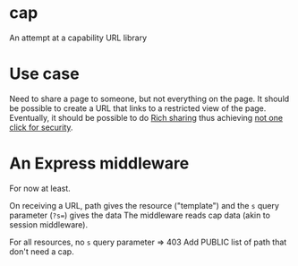 # cap

An attempt at a capability URL library

# Use case

Need to share a page to someone, but not everything on the page. It should be possible to create a URL that links to a restricted view of the page.
Eventually, it should be possible to do [Rich sharing](http://www.hpl.hp.com/techreports/2009/HPL-2009-169.html) thus achieving [not one click for security](http://www.hpl.hp.com/techreports/2009/HPL-2009-53.html?mtxs=rss-hpl-tr).




# An Express middleware

For now at least.

On receiving a URL, path gives the resource ("template") and the `s` query parameter (`?s=`) gives the data
The middleware reads cap data (akin to session middleware).

For all resources, no `s` query parameter => 403
Add PUBLIC list of path that don't need a cap.


